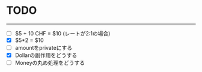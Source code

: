 # TODO

---

- [ ] $5 + 10 CHF = $10 (レートが2:1の場合)
- [X] $5*2 = $10
- [ ] amountをprivateにする
- [X] Dollarの副作用をどうする
- [ ] Moneyの丸め処理をどうする
